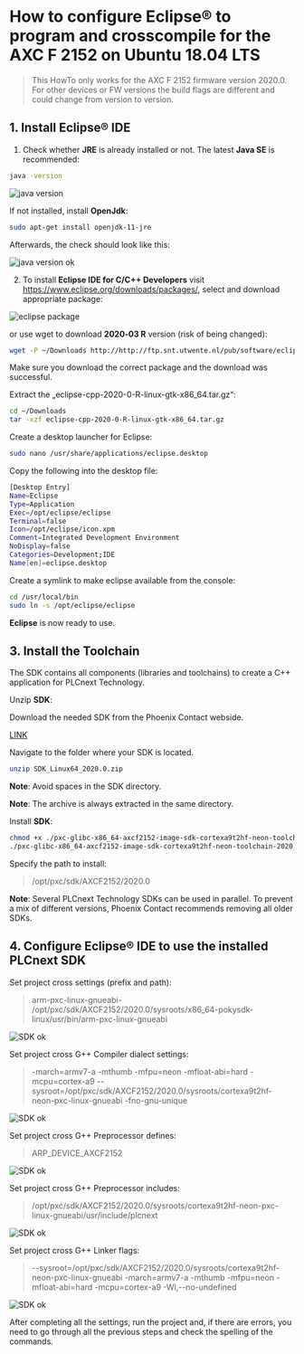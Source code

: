 # How to configure Eclipse® to program and crosscompile for the AXC F 2152 on Ubuntu 18.04 LTS #

> This HowTo only works for the AXC F 2152 firmware version 2020.0. For other devices or FW versions the build flags are different and could change from version to version.

## 1. Install **Eclipse®** IDE ##

1. Check whether **JRE** is already installed or not. The latest **Java SE** is recommended:

```sh
java -version
```

![java version](images/java_-version.png)

If not installed, install **OpenJdk**:

```sh
sudo apt-get install openjdk-11-jre
```

Afterwards, the check should look like this:

![java version ok](images/java_-version_ok.png)

2. To install **Eclipse IDE for C/C++ Developers** visit https://www.eclipse.org/downloads/packages/, select and download appropriate package:

![eclipse package](images/eclipse_package.png)

or use wget to download **2020‑03 R** version (risk of being changed):

```sh
wget -P ~/Downloads http://http://ftp.snt.utwente.nl/pub/software/eclipse/technology/epp/downloads/release/2020-03/R/eclipse-cpp-2020-03-R-incubation-linux-gtk-x86_64.tar.gz
```
Make sure you download the correct package and the download was successful.

Extract the „eclipse-cpp-2020-0-R-linux-gtk-x86_64.tar.gz“:

```sh
cd ~/Downloads
tar -xzf eclipse-cpp-2020-0-R-linux-gtk-x86_64.tar.gz
```

Create a desktop launcher for Eclipse:

```sh
sudo nano /usr/share/applications/eclipse.desktop
```

Copy the following into the desktop file:

```sh
[Desktop Entry]
Name=Eclipse
Type=Application
Exec=/opt/eclipse/eclipse
Terminal=false
Icon=/opt/eclipse/icon.xpm
Comment=Integrated Development Environment
NoDisplay=false
Categories=Development;IDE
Name[en]=eclipse.desktop
```

Create a symlink to make eclipse available from the console:

```sh
cd /usr/local/bin
sudo ln -s /opt/eclipse/eclipse
```

**Eclipse** is now ready to use.

## 3. Install the Toolchain ##

The SDK contains all components (libraries and toolchains) to create a C++ application for
PLCnext Technology.

Unzip **SDK**:

Download the needed SDK from the Phoenix Contact webside.

[LINK](http://www.phoenixcontact.com/qr/2404267/softw)

Navigate to the folder where your SDK is located.

```sh
unzip SDK_Linux64_2020.0.zip
```

**Note**:
Avoid spaces in the SDK directory.

**Note**:
The archive is always extracted in the same directory.

Install **SDK**:

```sh
chmod +x ./pxc-glibc-x86_64-axcf2152-image-sdk-cortexa9t2hf-neon-toolchain-2020.0.sh
./pxc-glibc-x86_64-axcf2152-image-sdk-cortexa9t2hf-neon-toolchain-2020..sh
```
Specify the path to install:

>/opt/pxc/sdk/AXCF2152/2020.0

**Note**:
Several PLCnext Technology SDKs can be used in parallel. To prevent a mix of different
versions, Phoenix Contact recommends removing all older SDKs.

## 4. Configure Eclipse® IDE to use the installed PLCnext SDK ##

Set project cross settings (prefix and path):

>arm-pxc-linux-gnueabi-  
>/opt/pxc/sdk/AXCF2152/2020.0/sysroots/x86_64-pokysdk-linux/usr/bin/arm-pxc-linux-gnueabi

![SDK ok](images/cdt_cross_settings.png)

Set project cross G++ Compiler dialect settings:

>-march=armv7-a -mthumb -mfpu=neon -mfloat-abi=hard -mcpu=cortex-a9 --sysroot=/opt/pxc/sdk/AXCF2152/2020.0/sysroots/cortexa9t2hf-neon-pxc-linux-gnueabi -fno-gnu-unique

![SDK ok](images/cdt_dialect_flags.png)

Set project cross G++ Preprocessor defines:

>ARP_DEVICE_AXCF2152

![SDK ok](images/cdt_defines.png)

Set project cross G++ Preprocessor includes:

>/opt/pxc/sdk/AXCF2152/2020.0/sysroots/cortexa9t2hf-neon-pxc-linux-gnueabi/usr/include/plcnext

![SDK ok](images/cdt_includes.png)

Set project cross G++ Linker flags:

>--sysroot=/opt/pxc/sdk/AXCF2152/2020.0/sysroots/cortexa9t2hf-neon-pxc-linux-gnueabi -march=armv7-a -mthumb -mfpu=neon -mfloat-abi=hard -mcpu=cortex-a9 -Wl,--no-undefined

![SDK ok](images/cdt_cross_linker_settings.png)

After completing all the settings, run the project and, if there are errors, you need to go through all the previous steps and check the spelling of the commands.

